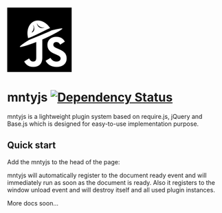 ![mntyjs Logo](./logo.png)
# mntyjs [![Dependency Status](https://www.versioneye.com/javascript/bitexpert:mntyjs/1.1.4/badge.svg)](https://www.versioneye.com/javascript/bitexpert:mntyjs/1.1.4)

mntyjs is a lightweight plugin system based on require.js, jQuery and Base.js
which is designed for easy-to-use implementation purpose.

## Quick start

Add the mntyjs to the head of the page:
<script type="text/javascript" src="path/to/mnty.js"/></script>


mntyjs will automatically register to the document ready event and will immediately run as soon
as the document is ready. Also it registers to the window unload event and will destroy itself and all used plugin
instances.


More docs soon...
